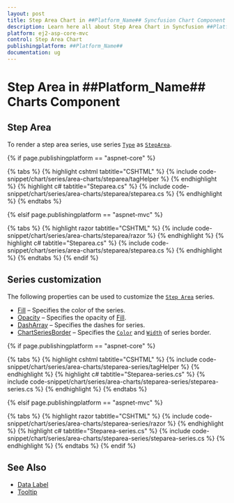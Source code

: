```yaml
---
layout: post
title: Step Area Chart in ##Platform_Name## Syncfusion Chart Component
description: Learn here all about Step Area Chart in Syncfusion ##Platform_Name## Chart component of Syncfusion Essential JS 2 and more.
platform: ej2-asp-core-mvc
control: Step Area Chart
publishingplatform: ##Platform_Name##
documentation: ug
---
```



# Step Area in ##Platform_Name## Charts Component

## Step Area

To render a step area series, use series [`Type`](https://help.syncfusion.com/cr/aspnetcore-js2/Syncfusion.EJ2.Charts.ChartSeries.html#Syncfusion_EJ2_Charts_ChartSeries_Type) as [`StepArea`](https://help.syncfusion.com/cr/aspnetcore-js2/Syncfusion.EJ2.Charts.ChartSeriesType.html#Syncfusion_EJ2_Charts_ChartSeriesType_StepArea).

{% if page.publishingplatform == "aspnet-core" %}

{% tabs %}
{% highlight cshtml tabtitle="CSHTML" %}
{% include code-snippet/chart/series/area-charts/steparea/tagHelper %}
{% endhighlight %}
{% highlight c# tabtitle="Steparea.cs" %}
{% include code-snippet/chart/series/area-charts/steparea/steparea.cs %}
{% endhighlight %}
{% endtabs %}

{% elsif page.publishingplatform == "aspnet-mvc" %}

{% tabs %}
{% highlight razor tabtitle="CSHTML" %}
{% include code-snippet/chart/series/area-charts/steparea/razor %}
{% endhighlight %}
{% highlight c# tabtitle="Steparea.cs" %}
{% include code-snippet/chart/series/area-charts/steparea/steparea.cs %}
{% endhighlight %}
{% endtabs %}
{% endif %}



## Series customization

The following properties can be used to customize the [`Step Area`](https://help.syncfusion.com/cr/aspnetcore-js2/Syncfusion.EJ2.Charts.ChartSeriesType.html#Syncfusion_EJ2_Charts_ChartSeriesType_StepArea) series.

* [Fill](https://help.syncfusion.com/cr/aspnetcore-js2/Syncfusion.EJ2.Charts.ChartSeries.html#Syncfusion_EJ2_Charts_ChartSeries_Fill) – Specifies the color of the series.
* [Opacity](https://help.syncfusion.com/cr/aspnetcore-js2/Syncfusion.EJ2.Charts.ChartSeries.html#Syncfusion_EJ2_Charts_ChartSeries_Opacity) – Specifies the opacity of [Fill](https://help.syncfusion.com/cr/aspnetcore-js2/Syncfusion.EJ2.Charts.ChartSeries.html#Syncfusion_EJ2_Charts_ChartSeries_Fill).
* [DashArray](https://help.syncfusion.com/cr/aspnetcore-js2/Syncfusion.EJ2.Charts.ChartSeries.html#Syncfusion_EJ2_Charts_ChartSeries_DashArray) – Specifies the dashes for series.
* [ChartSeriesBorder](https://help.syncfusion.com/cr/aspnetcore-js2/Syncfusion.EJ2.Charts.ChartBorder.html) – Specifies the [`Color`](https://help.syncfusion.com/cr/aspnetcore-js2/Syncfusion.EJ2.Charts.ChartBorder.html#Syncfusion_EJ2_Charts_ChartBorder_Color) and [`Width`](https://help.syncfusion.com/cr/aspnetcore-js2/Syncfusion.EJ2.Charts.ChartBorder.html#Syncfusion_EJ2_Charts_ChartBorder_Width) of series border.

{% if page.publishingplatform == "aspnet-core" %}

{% tabs %}
{% highlight cshtml tabtitle="CSHTML" %}
{% include code-snippet/chart/series/area-charts/steparea-series/tagHelper %}
{% endhighlight %}
{% highlight c# tabtitle="Steparea-series.cs" %}
{% include code-snippet/chart/series/area-charts/steparea-series/steparea-series.cs %}
{% endhighlight %}
{% endtabs %}

{% elsif page.publishingplatform == "aspnet-mvc" %}

{% tabs %}
{% highlight razor tabtitle="CSHTML" %}
{% include code-snippet/chart/series/area-charts/steparea-series/razor %}
{% endhighlight %}
{% highlight c# tabtitle="Steparea-series.cs" %}
{% include code-snippet/chart/series/area-charts/steparea-series/steparea-series.cs %}
{% endhighlight %}
{% endtabs %}
{% endif %}



## See Also

* [Data Label](../data-labels)
* [Tooltip](../tool-tip)